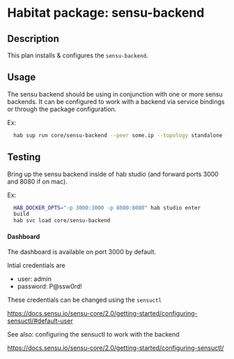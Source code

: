 # Habitat package: sensu-backend

## Description

This plan installs & configures the `sensu-backend`.

## Usage

The sensu backend should be using in conjunction with one or more sensu backends. It can be configured to work with a backend via service bindings or through the package configuration.

Ex:
```bash
  hab sup run core/sensu-backend --peer some.ip --topology standalone --strategy at-once
```

## Testing

Bring up the sensu backend inside of hab studio (and forward ports 3000 and 8080 if on mac).

Ex:
```bash
  HAB_DOCKER_OPTS="-p 3000:3000 -p 8080:8080" hab studio enter
  build
  hab svc load core/sensu-backend
```

#### Dashboard

The dashboard is available on port 3000 by default.

Intial credentials are

- user: admin
- password: P@ssw0rd!

These credentials can be changed using the `sensuctl`

https://docs.sensu.io/sensu-core/2.0/getting-started/configuring-sensuctl/#default-user

See also: configuring the sensuctl to work with the backend

https://docs.sensu.io/sensu-core/2.0/getting-started/configuring-sensuctl/